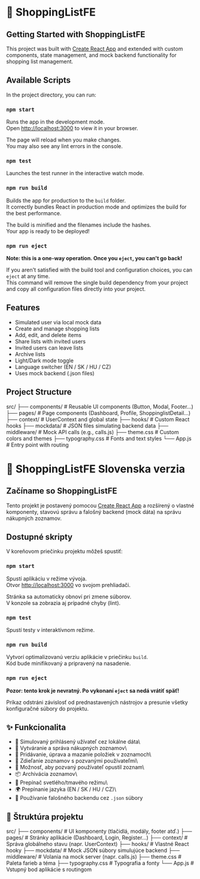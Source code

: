 # 🛒 ShoppingListFE

## Getting Started with ShoppingListFE

This project was built with [Create React App](https://github.com/facebook/create-react-app) and extended with custom components, state management, and mock backend functionality for shopping list management.

## Available Scripts

In the project directory, you can run:

### `npm start`

Runs the app in the development mode.\
Open [http://localhost:3000](http://localhost:3000) to view it in your browser.

The page will reload when you make changes.\
You may also see any lint errors in the console.

### `npm test`

Launches the test runner in the interactive watch mode.

### `npm run build`

Builds the app for production to the `build` folder.\
It correctly bundles React in production mode and optimizes the build for the best performance.

The build is minified and the filenames include the hashes.\
Your app is ready to be deployed!

### `npm run eject`

**Note: this is a one-way operation. Once you `eject`, you can't go back!**

If you aren't satisfied with the build tool and configuration choices, you can `eject` at any time.\
This command will remove the single build dependency from your project and copy all configuration files directly into your project.

## Features

- Simulated user via local mock data
- Create and manage shopping lists
- Add, edit, and delete items
- Share lists with invited users
- Invited users can leave lists
- Archive lists
- Light/Dark mode toggle
- Language switcher (EN / SK / HU / CZ)
- Uses mock backend (.json files)

## Project Structure

src/
├── components/ # Reusable UI components (Button, Modal, Footer...)
├── pages/ # Page components (Dashboard, Profile, ShoppinglistDetail...)
├── context/ # UserContext and global state
├── hooks/ # Custom React hooks
├── mockdata/ # JSON files simulating backend data
├── middleware/ # Mock API calls (e.g., calls.js)
├── theme.css # Custom colors and themes
├── typography.css # Fonts and text styles
└── App.js # Entry point with routing




# 🛒 ShoppingListFE Slovenska verzia

## Začíname so ShoppingListFE

Tento projekt je postavený pomocou [Create React App](https://github.com/facebook/create-react-app) a rozšírený o vlastné komponenty, stavovú správu a falošný backend (mock dáta) na správu nákupných zoznamov.

## Dostupné skripty

V koreňovom priečinku projektu môžeš spustiť:

### `npm start`

Spustí aplikáciu v režime vývoja.\
Otvor [http://localhost:3000](http://localhost:3000) vo svojom prehliadači.

Stránka sa automaticky obnoví pri zmene súborov.\
V konzole sa zobrazia aj prípadné chyby (lint).

### `npm test`

Spustí testy v interaktívnom režime.

### `npm run build`

Vytvorí optimalizovanú verziu aplikácie v priečinku `build`.\
Kód bude minifikovaný a pripravený na nasadenie.

### `npm run eject`

**Pozor: tento krok je nevratný. Po vykonaní `eject` sa nedá vrátiť späť!**

Príkaz odstráni závislosť od prednastavených nástrojov a presunie všetky konfiguračné súbory do projektu.

## ✨ Funkcionalita

- 🔐 Simulovaný prihlásený užívateľ cez lokálne dáta\
- 📝 Vytváranie a správa nákupných zoznamov\
- 🛒 Pridávanie, úprava a mazanie položiek v zoznamoch\
- 👥 Zdieľanie zoznamov s pozvanými používateľmi\
- 🚪 Možnosť, aby pozvaný používateľ opustil zoznam\
- 📦 Archivácia zoznamov\
- 🌙 Prepínač svetlého/tmavého režimu\
- 🌍 Prepínanie jazyka (EN / SK / HU / CZ)\
- 🧪 Používanie falošného backendu cez `.json` súbory

## 📁 Štruktúra projektu

src/
├── components/ # UI komponenty (tlačidlá, modály, footer atď.)
├── pages/ # Stránky aplikácie (Dashboard, Login, Register...)
├── context/ # Správa globálneho stavu (napr. UserContext)
├── hooks/ # Vlastné React hooky
├── mockdata/ # Mock JSON súbory simulujúce backend
├── middleware/ # Volania na mock server (napr. calls.js)
├── theme.css # Paleta farieb a téma
├── typography.css # Typografia a fonty
└── App.js # Vstupný bod aplikácie s routingom
